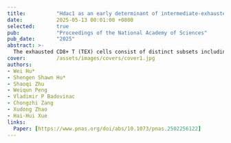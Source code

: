 ```yaml
---
title:          "Hdac1 as an early determinant of intermediate-exhausted CD8+ T cell fate in chronic viral infection"
date:           2025-05-13 00:01:00 +0800
selected:       true
pub:            "Proceedings of the National Academy of Sciences"
pub_date:       "2025"
abstract: >-
  The exhausted CD8+ T (TEX) cells consist of distinct subsets including Tcf1+ stem-like, Tcf1–Cx3cr1+ intermediate (TEX-int) and Tcf1–Cx3cr1– terminally exhausted cells; yet, epigenetic determinants of TEX subset differentiation remain incompletely understood. Using chronic viral infection, we show that histone deacetylase 1 (Hdac1) was specifically required for the formation of antigen-specific TEX-int cells at the effector phase of responses. Single-cell transcriptomics validated that Hdac1 deficiency depleted TEX-int cells and revealed that Hdac1 was critical for positive regulation of TEX-int-characteristic genes, including Cx3cr1, Cxcr6, and Klf2. Furthermore, profiling chromatin accessibility landscape in TEX subsets demonstrated that loss of Hdac1 resulted in a prevalent increase in chromatin open state, as evidently observed at the exhaustion program genes, which were linked to induced expression of exhaustion-inducing Tox transcription factor, PD1 and Lag3 coinhibitory receptors in TEX cells. Hdac1 thus has dual regulatory functions: promoting TEX-int cell fate and preventing excessive activation of the exhaustion program to curtail uncontrolled virus replication.
cover:          /assets/images/covers/cover1.jpg
authors:
- Wei Hu*
- Shengen Shawn Hu*
- Shaoqi Zhu
- Weiqun Peng
- Vladimir P Badovinac
- Chongzhi Zang
- Xudong Zhao
- Hai-Hui Xue
links:
  Paper: [https://www.pnas.org/doi/abs/10.1073/pnas.2502256122]
---
```

